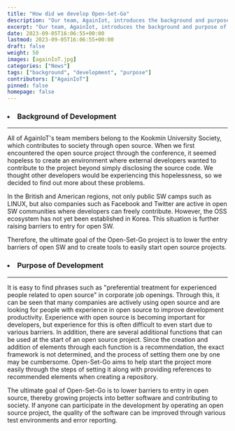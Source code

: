```yaml
---
title: "How did we develop Open-Set-Go"
description: "Our team, AgainIot, introduces the background and purpose of creating Open-Set-Go."
excerpt: "Our team, AgainIot, introduces the background and purpose of creating Open-Set-Go."
date: 2023-09-05T16:06:55+00:00
lastmod: 2023-09-05T16:06:55+00:00
draft: false
weight: 50
images: [againIoT.jpg]
categories: ["News"]
tags: ["background", "development", "purpose"]
contributors: ["AgainIoT"]
pinned: false
homepage: false
---
```


### <li> Background of Development

---

All of AgainIoT's team members belong to the Kookmin University Society, which contributes to society through open source. When we first encountered the open source project through the conference, it seemed hopeless to create an environment where external developers wanted to contribute to the project beyond simply disclosing the source code. We thought other developers would be experiencing this hopelessness, so we decided to find out more about these problems.

In the British and American regions, not only public SW camps such as LINUX, but also companies such as Facebook and Twitter are active in open SW communities where developers can freely contribute. However, the OSS ecosystem has not yet been established in Korea. This situation is further raising barriers to entry for open SW.

Therefore, the ultimate goal of the Open-Set-Go project is to lower the entry barriers of open SW and to create tools to easily start open source projects.

### <li> Purpose of Development

---

It is easy to find phrases such as "preferential treatment for experienced people related to open source" in corporate job openings. Through this, it can be seen that many companies are actively using open source and are looking for people with experience in open source to improve development productivity. Experience with open source is becoming important for developers, but experience for this is often difficult to even start due to various barriers. In addition, there are several additional functions that can be used at the start of an open source project. Since the creation and addition of elements through each function is a recommendation, the exact framework is not determined, and the process of setting them one by one may be cumbersome. Open-Set-Go aims to help start the project more easily through the steps of setting it along with providing references to recommended elements when creating a repository.

The ultimate goal of Open-Set-Go is to lower barriers to entry in open source, thereby growing projects into better software and contributing to society. If anyone can participate in the development by operating an open source project, the quality of the software can be improved through various test environments and error reporting.

